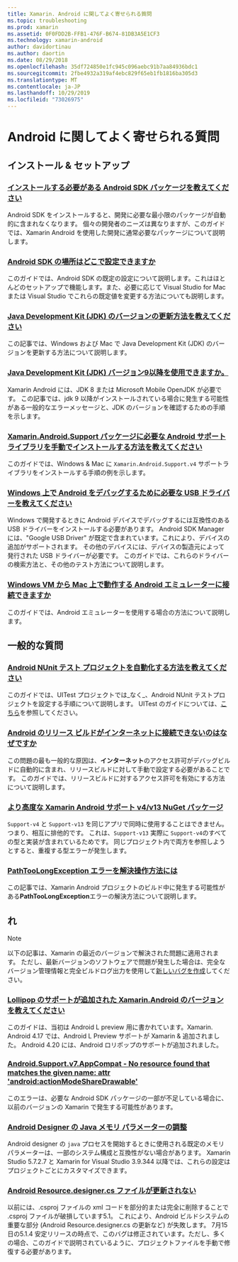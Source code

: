 ```yaml
---
title: Xamarin. Android に関してよく寄せられる質問
ms.topic: troubleshooting
ms.prod: xamarin
ms.assetid: 0F0FDD2B-FFB1-476F-B674-81DB3A5E1CF3
ms.technology: xamarin-android
author: davidortinau
ms.author: daortin
ms.date: 08/29/2018
ms.openlocfilehash: 35df724850e1fc945c096aebc91b7aa84936bdc1
ms.sourcegitcommit: 2fbe4932a319af4ebc829f65eb1fb1816ba305d3
ms.translationtype: MT
ms.contentlocale: ja-JP
ms.lasthandoff: 10/29/2019
ms.locfileid: "73026975"
---
```

# <a name="android-frequently-asked-questions"></a>Android に関してよく寄せられる質問

## <a name="installation--setup"></a>インストール & セットアップ

### <a name="which-android-sdk-packages-should-i-installinstall-android-sdk-packagesmd"></a>[インストールする必要がある Android SDK パッケージを教えてください](install-android-sdk-packages.md)

Android SDK をインストールすると、開発に必要な最小限のパッケージが自動的に含まれなくなります。 個々の開発者のニーズは異なりますが、このガイドでは、Xamarin Android を使用した開発に通常必要なパッケージについて説明します。

### <a name="where-can-i-set-my-android-sdk-locationsandroid-sdk-locationmd"></a>[Android SDK の場所はどこで設定できますか](android-sdk-location.md)

このガイドでは、Android SDK の既定の設定について説明します。これはほとんどのセットアップで機能します。また、必要に応じて Visual Studio for Mac または Visual Studio でこれらの既定値を変更する方法についても説明します。

### <a name="how-do-i-update-the-java-development-kit-jdk-versionupdate-jdkmd"></a>[Java Development Kit (JDK) のバージョンの更新方法を教えてください](update-jdk.md)

この記事では、Windows および Mac で Java Development Kit (JDK) のバージョンを更新する方法について説明します。

### <a name="can-i-use-java-development-kit-jdk-version-9-or-laterjdk9-errorsmd"></a>[Java Development Kit (JDK) バージョン9以降を使用できますか。](jdk9-errors.md)

Xamarin Android には、JDK 8 または Microsoft Mobile OpenJDK が必要です。 この記事では、jdk 9 以降がインストールされている場合に発生する可能性がある一般的なエラーメッセージと、JDK のバージョンを確認するための手順を示します。

### <a name="how-can-i-manually-install-the-android-support-libraries-required-by-the-xamarinandroidsupport-packagesinstall-android-support-librarymd"></a>[Xamarin.Android.Support パッケージに必要な Android サポート ライブラリを手動でインストールする方法を教えてください](install-android-support-library.md)

このガイドでは、Windows & Mac に `Xamarin.Android.Support.v4` サポートライブラリをインストールする手順の例を示します。

### <a name="what-usb-drivers-do-i-need-to-debug-android-on-windowsandroid-drivers-debug-windowsmd"></a>[Windows 上で Android をデバッグするために必要な USB ドライバーを教えてください](android-drivers-debug-windows.md)

Windows で開発するときに Android デバイスでデバッグするには互換性のある USB ドライバーをインストールする必要があります。 Android SDK Manager には、"Google USB Driver" が既定で含まれています。これにより、デバイスの追加がサポートされます。
その他のデバイスには、デバイスの製造元によって発行された USB ドライバーが必要です。 このガイドでは、これらのドライバーの検索方法と、その他のテスト方法について説明します。

### <a name="is-it-possible-to-connect-to-android-emulators-running-on-a-mac-from-a-windows-vmconnect-android-emulator-mac-windowsmd"></a>[Windows VM から Mac 上で動作する Android エミュレーターに接続できますか](connect-android-emulator-mac-windows.md)

このガイドでは、Android エミュレーターを使用する場合の方法について説明します。

## <a name="general-questions"></a>一般的な質問

### <a name="how-do-i-automate-an-android-nunit-test-projectautomate-android-nunit-testmd"></a>[Android NUnit テスト プロジェクトを自動化する方法を教えてください](automate-android-nunit-test.md)

このガイドでは、UITest プロジェクトでは_なく_、Android NUnit テストプロジェクトを設定する手順について説明します。 UITest のガイドについては、[こちら](https://docs.microsoft.com/appcenter/test-cloud/preparing-for-upload/uitest)を参照してください。

### <a name="why-cant-my-android-release-build-connect-to-the-internetandroid-internetmd"></a>[Android のリリース ビルドがインターネットに接続できないのはなぜですか](android-internet.md)

この問題の最も一般的な原因は、**インターネット**のアクセス許可がデバッグビルドに自動的に含まれ、リリースビルドに対して手動で設定する必要があることです。 このガイドでは、リリースビルドに対するアクセス許可を有効にする方法について説明します。

### <a name="smarter-xamarin-android-support-v4--v13-nuget-packagesandroid-support-v4v13-librariesmd"></a>[より高度な Xamarin Android サポート v4/v13 NuGet パッケージ](android-support-v4v13-libraries.md)

`Support-v4` と `Support-v13` を同じアプリで同時に使用することはできません。つまり、相互に排他的です。 これは、`Support-v13` 実際に `Support-v4`のすべての型と実装が含まれているためです。 同じプロジェクト内で両方を参照しようとすると、重複する型エラーが発生します。

### <a name="how-do-i-resolve-a-pathtoolongexception-errorpath-too-long-exceptionmd"></a>[PathTooLongException エラーを解決操作方法には](path-too-long-exception.md)

この記事では、Xamarin Android プロジェクトのビルド中に発生する可能性がある**PathTooLongException**エラーの解決方法について説明します。

## <a name="deprecated"></a>れ

> [!NOTE]
> 以下の記事は、Xamarin の最近のバージョンで解決された問題に適用されます。 ただし、最新バージョンのソフトウェアで問題が発生した場合は、完全なバージョン管理情報と完全ビルドログ出力を使用して[新しいバグを作成](~/cross-platform/troubleshooting/questions/howto-file-bug.md)してください。

### <a name="what-version-of-xamarinandroid-added-lollipop-supportxa-lollipopmd"></a>[Lollipop のサポートが追加された Xamarin.Android のバージョンを教えてください](xa-lollipop.md)

このガイドは、当初は Android L preview 用に書かれています。Xamarin. Android 4.17 では、Android L Preview サポートが Xamarin & 追加されました。 Android 4.20 には、Android ロリポップのサポートが追加されました。

### <a name="androidsupportv7appcompat---no-resource-found-that-matches-the-given-name-attr-androidactionmodesharedrawablemissing-action-mode-share-drawablemd"></a>[Android.Support.v7.AppCompat - No resource found that matches the given name: attr 'android:actionModeShareDrawable'](missing-action-mode-share-drawable.md)

このエラーは、必要な Android SDK パッケージの一部が不足している場合に、以前のバージョンの Xamarin で発生する可能性があります。

### <a name="adjusting-java-memory-parameters-for-the-android-designerandroid-designer-java-memorymd"></a>[Android Designer の Java メモリ パラメーターの調整](android-designer-java-memory.md)

Android designer の `java` プロセスを開始するときに使用される既定のメモリパラメーターは、一部のシステム構成と互換性がない場合があります。 Xamarin Studio 5.7.2.7 と Xamarin for Visual Studio 3.9.344 以降では、これらの設定はプロジェクトごとにカスタマイズできます。

### <a name="my-android-resourcedesignercs-file-will-not-updateresource-designer-wont-updatemd"></a>[Android Resource.designer.cs ファイルが更新されない](resource-designer-wont-update.md)

以前には、.csproj ファイルの xml コードを部分的または完全に削除することで .csproj ファイルが破損しています5.1。 これにより、Android ビルドシステムの重要な部分 (Android Resource.designer.cs の更新など) が失敗します。 7月15日の5.1.4 安定リリースの時点で、このバグは修正されています。ただし、多くの場合、このガイドで説明されているように、プロジェクトファイルを手動で修復する必要があります。
